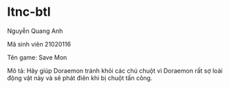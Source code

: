 # ltnc-btl
Nguyễn Quang Anh 

Mã sinh viên 21020116

Tên game: Save Mon

Mô tả: Hãy giúp Doraemon tránh khỏi các chú chuột vì Doraemon rất sợ loài động vật này và sẽ phát điên khi bị chuột tấn công.
